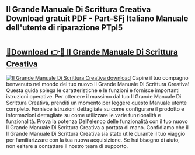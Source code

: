 ## Il Grande Manuale Di Scrittura Creativa Download gratuit PDF - Part-SFj Italiano Manuale dell'utente di riparazione PTpl5

# <h2><a href="http://dfd3lmk.blite.top/?on=Il+Grande+Manuale+Di+Scrittura+Creativa">🔗Download 👉🔴 Il Grande Manuale Di Scrittura Creativa</a></h2>

[![Il Grande Manuale Di Scrittura Creativa download](https://i.imgur.com/lujVjoI.png)](http://dfd3lmk.blite.top/?on=Il+Grande+Manuale+Di+Scrittura+Creativa)
Capire il tuo compagno benvenuto nel mondo del tuo nuovo Il Grande Manuale Di Scrittura Creativa! Questa guida spiega le caratteristiche e le funzioni e fornisce importanti istruzioni operative. Per ottenere il massimo dal tuo Il Grande Manuale Di Scrittura Creativa, prenditi un momento per leggere questo Manuale utente completo. Fornisce istruzioni dettagliate su come configurare il prodotto e informazioni dettagliate su come utilizzare le varie funzionalità e funzionalità. Prova la potenza Dell'elenco delle funzionalità con il tuo nuovo Il Grande Manuale Di Scrittura Creativa a portata di mano. Confidiamo che il Il Grande Manuale Di Scrittura Creativa sia stato utile durante il tuo viaggio per familiarizzare con la tua nuova acquisizione. Se hai bisogno di aiuto, non esitare a contattare il nostro team di supporto.
